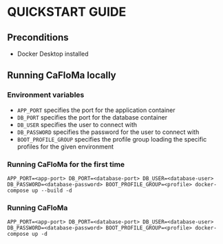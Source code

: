 # QUICKSTART GUIDE

## Preconditions

- Docker Desktop installed

## Running CaFloMa locally

### Environment variables

- `APP_PORT` specifies the port for the application container
- `DB_PORT` specifies the port for the database container
- `DB_USER` specifies the user to connect with
- `DB_PASSWORD` specifies the password for the user to connect with
- `BOOT_PROFILE_GROUP` specifies the profile group loading the specific profiles for the given environment

### Running CaFloMa for the first time

```
APP_PORT=<app-port> DB_PORT=<database-port> DB_USER=<database-user> DB_PASSWORD=<database-password> BOOT_PROFILE_GROUP=<profile> docker-compose up --build -d
```

### Running CaFloMa

```
APP_PORT=<app-port> DB_PORT=<database-port> DB_USER=<database-user> DB_PASSWORD=<database-password> BOOT_PROFILE_GROUP=<profile> docker-compose up -d
```
